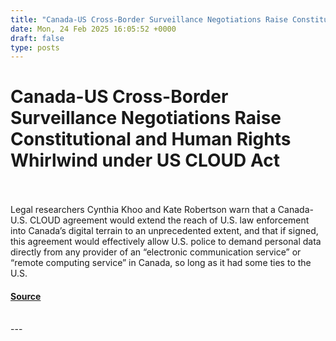 ```yaml
---
title: "Canada-US Cross-Border Surveillance Negotiations Raise Constitutional and Human Rights Whirlwind under US CLOUD Act"
date: Mon, 24 Feb 2025 16:05:52 +0000
draft: false
type: posts
---
```

# Canada-US Cross-Border Surveillance Negotiations Raise Constitutional and Human Rights Whirlwind under US CLOUD Act

<br/>

<br/>
Legal researchers Cynthia Khoo and Kate Robertson warn that a Canada-U.S. CLOUD agreement would extend the reach of U.S. law enforcement into Canada’s digital terrain to an unprecedented extent, and that if signed, this agreement would effectively allow U.S. police to demand personal data directly from any provider of an “electronic communication service” or “remote computing service” in Canada, so long as it had some ties to the U.S.

#### [Source](https://citizenlab.ca/2025/02/canada-us-cross-border-surveillance-cloud-act/)

<br/>
---
